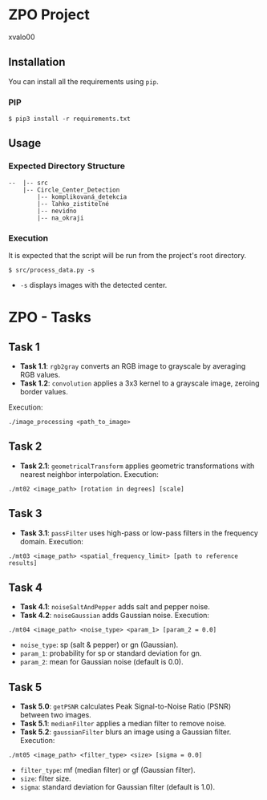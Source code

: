 # ZPO Project
xvalo00

## Installation

You can install all the requirements using `pip`.

### PIP

```
$ pip3 install -r requirements.txt
```
## Usage

### Expected Directory Structure

```
--  |-- src
    |-- Circle_Center_Detection
        |-- komplikovaná_detekcia
        |-- ľahko_zistiteľné
        |-- nevidno
        |-- na_okraji
```

### Execution
It is expected that the script will be run from the project's root directory.
```
$ src/process_data.py -s
```
- `-s` displays images with the detected center.

# ZPO - Tasks

## Task 1
- **Task 1.1**: `rgb2gray` converts an RGB image to grayscale by averaging RGB values.
- **Task 1.2**: `convolution` applies a 3x3 kernel to a grayscale image, zeroing border values.

Execution:
```
./image_processing <path_to_image>
```

## Task 2
- **Task 2.1**: `geometricalTransform` applies geometric transformations with nearest neighbor interpolation.
Execution:
```
./mt02 <image_path> [rotation in degrees] [scale]
```

## Task 3
- **Task 3.1**: `passFilter` uses high-pass or low-pass filters in the frequency domain.
Execution:
```
./mt03 <image_path> <spatial_frequency_limit> [path to reference results]
```

## Task 4
- **Task 4.1**: `noiseSaltAndPepper` adds salt and pepper noise.
- **Task 4.2**: `noiseGaussian` adds Gaussian noise.
Execution:
```
./mt04 <image_path> <noise_type> <param_1> [param_2 = 0.0]
```
- `noise_type`: sp (salt & pepper) or gn (Gaussian).
- `param_1`: probability for sp or standard deviation for gn.
- `param_2`: mean for Gaussian noise (default is 0.0).

## Task 5
- **Task 5.0**: `getPSNR` calculates Peak Signal-to-Noise Ratio (PSNR) between two images.
- **Task 5.1**: `medianFilter` applies a median filter to remove noise.
- **Task 5.2**: `gaussianFilter` blurs an image using a Gaussian filter.
Execution:
```
./mt05 <image_path> <filter_type> <size> [sigma = 0.0]
```
- `filter_type`: mf (median filter) or gf (Gaussian filter).
- `size`: filter size.
- `sigma`: standard deviation for Gaussian filter (default is 1.0).
